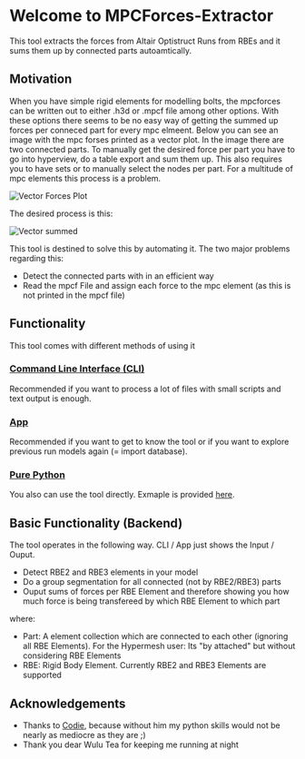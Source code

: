 # Welcome to MPCForces-Extractor

This tool extracts the forces from Altair Optistruct Runs from RBEs and it sums them up by connected parts autoamtically.

## Motivation

When you have simple rigid elements for modelling bolts, the mpcforces can be written out to either .h3d or .mpcf file among other options. With these options there seems to be no easy way of getting the summed up forces per conneced part for every mpc elmeent. Below you can see an image with the mpc forses printed as a vector plot. In the image there are two connected parts. To manually get the desired force per part you have to go into hyperview, do a table export and sum them up. This also requires you to have sets or to manually select the nodes per part. For a multitude of mpc elements this process is a problem.

![Vector Forces Plot](assets/img_rbe2_forceVector.png)

The desired process is this:

![Vector summed](assets/img_rbe2_forceVectorSummed.png)

This tool is destined to solve this by automating it. The two major problems regarding this:

- Detect the connected parts with in an efficient way
- Read the mpcf File and assign each force to the mpc element (as this is not printed in the mpcf file)


## Functionality

This tool comes with different methods of using it

### [Command Line Interface (CLI)](cli.md)

Recommended if you want to process a lot of files with small scripts and text output is enough.

### [App](app.md)

Recommended if you want to get to know the tool or if you want to explore previous run models again (= import database).

### [Pure Python](source_code.md)

You also can use the tool directly. Exmaple is provided [here](source_code.md).

## Basic Functionality (Backend)

The tool operates in the following way. CLI / App just shows the Input / Ouput.

* Detect RBE2 and RBE3 elements in your model
* Do a group segmentation for all connected (not by RBE2/RBE3) parts
* Ouput sums of forces per RBE Element and therefore showing you how much force is being transfereed by which RBE Element to which part

where:

- Part: A element collection which are connected to each other (ignoring all RBE Elements). For the Hypermesh user: Its "by attached" but without considering RBE Elements
- RBE: Rigid Body Element. Currently RBE2 and RBE3 Elements are supported

## Acknowledgements

* Thanks to [Codie](https://github.com/codie3611), because without him my python skills would not be nearly as mediocre as they are ;)
* Thank you dear Wulu Tea for keeping me running at night
